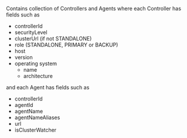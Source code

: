 Contains collection of Controllers and Agents where each Controller has fields such as
* controllerId
* securityLevel
* clusterUrl (if not STANDALONE)
* role (STANDALONE, PRIMARY or BACKUP)
* host
* version
* operating system
    * name
    * architecture

and each Agent has fields such as
* controllerId
* agentId
* agentName
* agentNameAliases
* url
* isClusterWatcher